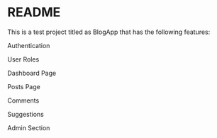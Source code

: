 # README

This is a test project titled as BlogApp that has the following features:

Authentication

User Roles

Dashboard Page

Posts Page

Comments

Suggestions

Admin Section




